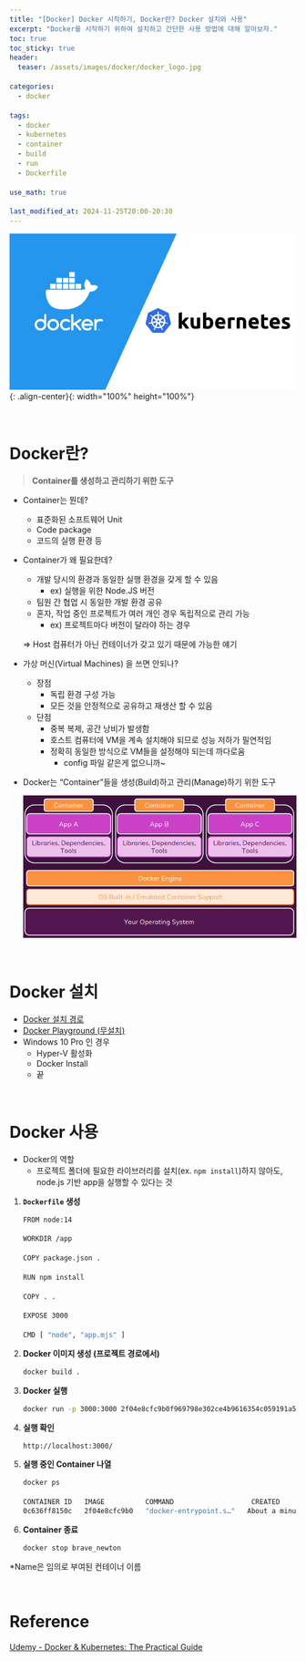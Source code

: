 ```yaml
---
title: "[Docker] Docker 시작하기, Docker란? Docker 설치와 사용"
excerpt: "Docker를 시작하기 위하여 설치하고 간단한 사용 방법에 대해 알아보자."
toc: true
toc_sticky: true
header:
  teaser: /assets/images/docker/docker_logo.jpg

categories:
  - docker

tags:
  - docker
  - kubernetes
  - container
  - build
  - run
  - Dockerfile

use_math: true

last_modified_at: 2024-11-25T20:00-20:30
---
```


![jpg](/assets/images/docker/docker_logo.jpg){: .align-center}{: width="100%" height="100%"}  

<br/>  

# Docker란?

> **Container를 생성하고 관리하기 위한 도구**

- Container는 뭔데?
    - 표준화된 소프트웨어 Unit
    - Code package
    - 코드의 실행 환경 등
- Container가 왜 필요한데?
    - 개발 당시의 환경과 동일한 실행 환경을 갖게 할 수 있음
        - ex) 실행을 위한 Node.JS 버전
    - 팀원 간 협업 시 동일한 개발 환경 공유
    - 혼자, 작업 중인 프로젝트가 여러 개인 경우 독립적으로 관리 가능
        - ex) 프로젝트마다 버전이 달라야 하는 경우
    
    ⇒ Host 컴퓨터가 아닌 컨테이너가 갖고 있기 때문에 가능한 얘기
    
- 가상 머신(Virtual Machines) 을 쓰면 안되나?
    - 장점
        - 독립 환경 구성 가능
        - 모든 것을 안정적으로 공유하고 재생산 할 수 있음
    - 단점
        - 중복 복제, 공간 낭비가 발생함
        - 호스트 컴퓨터에 VM을 계속 설치해야 되므로 성능 저하가 필연적임
        - 정확히 동일한 방식으로 VM들을 설정해야 되는데 까다로움
            - config 파일 같은게 없으니까~
- Docker는 “Container”들을 생성(Build)하고 관리(Manage)하기 위한 도구
    
    ![1.png](/assets/images/docker/docker_install/1.png)
    
<br/>  

# Docker 설치

- [Docker 설치 경로](https://docs.docker.com/engine/install/)  
- [Docker Playground (무설치)](https://labs.play-with-docker.com/)   
- Windows 10 Pro 인 경우
    - Hyper-V 활성화
    - Docker Install
    - 끝

<br/>  

# Docker 사용

- Docker의 역할  
    - 프로젝트 폴더에 필요한 라이브러리를 설치(ex. `npm install`)하지 않아도, node.js 기반 app을 실행할 수 있다는 것
 
1. **`Dockerfile` 생성**
    
    ```bash
    FROM node:14
    
    WORKDIR /app
    
    COPY package.json .
    
    RUN npm install
    
    COPY . .
    
    EXPOSE 3000
    
    CMD [ "node", "app.mjs" ]
    ```
    
2. **Docker 이미지 생성 (프로젝트 경로에서)**
    
    ```bash
    docker build .
    ```
    
3. **Docker 실행**
    
    ```bash
    docker run -p 3000:3000 2f04e8cfc9b0f969798e302ce4b9616354c059191a5fbd2d0f68cf4c410ec79c
    ```
    
4. **실행 확인**
    
    ```docker
    http://localhost:3000/
    ```
    
5. **실행 중인 Container 나열**
    
    ```bash
    docker ps
    
    CONTAINER ID   IMAGE          COMMAND                   CREATED              STATUS              PORTS                    NAMES      
    0c636ff8150c   2f04e8cfc9b0   "docker-entrypoint.s…"   About a minute ago   Up About a minute   0.0.0.0:3000->3000/tcp   brave_newton
    ```
    
6. **Container 종료**
    
    ```bash
    docker stop brave_newton
    ```
    
*Name은 임의로 부여된 컨테이너 이름  


<br/>  

# Reference

[Udemy - Docker & Kubernetes: The Practical Guide](https://www.udemy.com/course/docker-kubernetes-the-practical-guide/)  